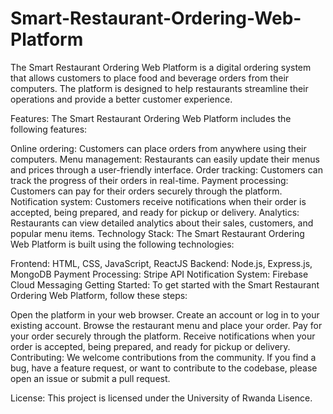 # Smart-Restaurant-Ordering-Web-Platform
The Smart Restaurant Ordering Web Platform is a digital ordering system that allows customers to place food and beverage orders from their computers. The platform is designed to help restaurants streamline their operations and provide a better customer experience.

Features:
The Smart Restaurant Ordering Web Platform includes the following features:

Online ordering: Customers can place orders from anywhere using their computers.
Menu management: Restaurants can easily update their menus and prices through a user-friendly interface.
Order tracking: Customers can track the progress of their orders in real-time.
Payment processing: Customers can pay for their orders securely through the platform.
Notification system: Customers receive notifications when their order is accepted, being prepared, and ready for pickup or delivery.
Analytics: Restaurants can view detailed analytics about their sales, customers, and popular menu items.
Technology Stack:
The Smart Restaurant Ordering Web Platform is built using the following technologies:

Frontend: HTML, CSS, JavaScript, ReactJS
Backend: Node.js, Express.js, MongoDB
Payment Processing: Stripe API
Notification System: Firebase Cloud Messaging
Getting Started:
To get started with the Smart Restaurant Ordering Web Platform, follow these steps:

Open the platform in your web browser.
Create an account or log in to your existing account.
Browse the restaurant menu and place your order.
Pay for your order securely through the platform.
Receive notifications when your order is accepted, being prepared, and ready for pickup or delivery.
Contributing:
We welcome contributions from the community. If you find a bug, have a feature request, or want to contribute to the codebase, please open an issue or submit a pull request.

License:
This project is licensed under the University of Rwanda Lisence.
